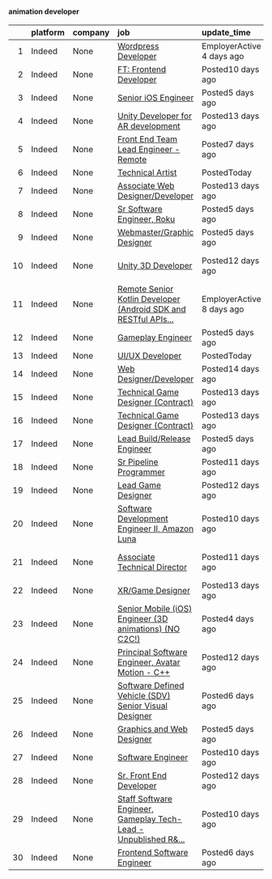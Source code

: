 

#### animation developer <a name="animationdeveloper" />
|    | platform   | company   | job                                                                                                                                                                                                                                                                                                                                                                                                                                                                                                                                                                                                       | update_time               | location                                       |
|---:|:-----------|:----------|:----------------------------------------------------------------------------------------------------------------------------------------------------------------------------------------------------------------------------------------------------------------------------------------------------------------------------------------------------------------------------------------------------------------------------------------------------------------------------------------------------------------------------------------------------------------------------------------------------------|:--------------------------|:-----------------------------------------------|
|  1 | Indeed     | None      | [Wordpress Developer](https://www.indeed.com/company/Peridot-Digital/jobs/Wordpress-Developer-a8eb7557d5d5474d?fccid=59bf9de57a2edd37&vjs=3)                                                                                                                                                                                                                                                                                                                                                                                                                                                              | EmployerActive 4 days ago | Remote                                         |
|  2 | Indeed     | None      | [FT: Frontend Developer](https://www.indeed.com/rc/clk?jk=503caf3f48977da4&fccid=f8d271f505805195&vjs=3)                                                                                                                                                                                                                                                                                                                                                                                                                                                                                                  | Posted10 days ago         | Jacksonville, FL 32250•Remote                  |
|  3 | Indeed     | None      | [Senior iOS Engineer](https://www.indeed.com/pagead/clk?mo=r&ad=-6NYlbfkN0APToHrk7ILONyRglvlT3LJMO76dZGJsKlG8WQjsY8Cqz0feoEmF8zC--szKEKUJTYfDQ-1Xl2DxDbDnxzjsLaPA-pQkoZjfEADxS95-gsnVVqjB5Ywq-JsnuCjdmHAaqlPxaB8Ob2eFeSvg3qASpETnWwSqh70mtuMl8ky2vBckyLxw4ys88zjL3YK1ivWhvl2chpyHzrfUyThBn5aIhfCt_kRE798P6M_XzirFU9rKQAZhPp11xvLnMxLyBMn74AwxCjsRBycr8qDheoj5pZS4yYf-vfZoRFN7qJpdcmktHKEs0PH28Do4RGN8XBIKtHO2vIzz8tU18yDU4l4QMx4-asl3-sAuuSZ9z43oCruee9-QJsxlajK6FjGvxsu9dWSug66_DUevsNDQM5Pu0hhqHlw2SUjoi00wCDIgHOYFjuHOWQS1YKi35pdGgExQMd5ALyJezWbDUSpMf3C70dNIiKpWIQXEunvAAKRHRKqFw==&p=2&fvj=1&vjs=3) | Posted5 days ago          | Remote                                         |
|  4 | Indeed     | None      | [Unity Developer for AR development](https://www.indeed.com/rc/clk?jk=06b560cbb0f40436&fccid=149fbfdeb485ec23&vjs=3)                                                                                                                                                                                                                                                                                                                                                                                                                                                                                      | Posted13 days ago         | United States                                  |
|  5 | Indeed     | None      | [Front End Team Lead Engineer - Remote](https://www.indeed.com/company/Seven.me/jobs/Front-End-Team-Lead-Engineer-8e1123e842827c2c?fccid=95af5085a2fa5117&vjs=3)                                                                                                                                                                                                                                                                                                                                                                                                                                          | Posted7 days ago          | Cathedral City, CA 92234•Remote                |
|  6 | Indeed     | None      | [Technical Artist](https://www.indeed.com/rc/clk?jk=fd7c8aa9a204b3ed&fccid=068dfdb79bef8e12&vjs=3)                                                                                                                                                                                                                                                                                                                                                                                                                                                                                                        | PostedToday               | Scottsdale, AZ                                 |
|  7 | Indeed     | None      | [Associate Web Designer/Developer](https://www.indeed.com/rc/clk?jk=b8a42b18104e8c36&fccid=42b8c400d840b632&vjs=3)                                                                                                                                                                                                                                                                                                                                                                                                                                                                                        | Posted13 days ago         | Middleton, WI 53562                            |
|  8 | Indeed     | None      | [Sr Software Engineer, Roku](https://www.indeed.com/rc/clk?jk=14d209b177e34290&fccid=40e5de3065c12562&vjs=3)                                                                                                                                                                                                                                                                                                                                                                                                                                                                                              | Posted5 days ago          | New York, NY                                   |
|  9 | Indeed     | None      | [Webmaster/Graphic Designer](https://www.indeed.com/company/InnoTech-Construction,-Inc./jobs/Webmaster-Graphic-Designer-0a8cd7f7870a48bb?fccid=f51b2b3efbb0c604&vjs=3)                                                                                                                                                                                                                                                                                                                                                                                                                                    | Posted5 days ago          | Tallahassee, FL                                |
| 10 | Indeed     | None      | [Unity 3D Developer](https://www.indeed.com/rc/clk?jk=82d1a7a900111a36&fccid=4b32d0c68d487097&vjs=3)                                                                                                                                                                                                                                                                                                                                                                                                                                                                                                      | Posted12 days ago         | Bellevue, WA 98005 (Eastgate area)+2 locations |
| 11 | Indeed     | None      | [Remote Senior Kotlin Developer (Android SDK and RESTful APIs...](https://www.indeed.com/company/Turing.com/jobs/Senior-Kotlin-Developer-f476b393aa121c63?fccid=a2e0cbec0b626661&vjs=3)                                                                                                                                                                                                                                                                                                                                                                                                                   | EmployerActive 8 days ago | Remote                                         |
| 12 | Indeed     | None      | [Gameplay Engineer](https://www.indeed.com/rc/clk?jk=682d29349048a2e1&fccid=fe2d21eef233e94a&vjs=3)                                                                                                                                                                                                                                                                                                                                                                                                                                                                                                       | Posted5 days ago          | San Diego, CA+2 locations                      |
| 13 | Indeed     | None      | [UI/UX Developer](https://www.indeed.com/company/Kythera-Software-Inc/jobs/Ui-Ux-Developer-1d6f5d7c8941184c?fccid=f53f50ace338bebd&vjs=3)                                                                                                                                                                                                                                                                                                                                                                                                                                                                 | PostedToday               | Remote                                         |
| 14 | Indeed     | None      | [Web Designer/Developer](https://www.indeed.com/rc/clk?jk=d799ae9d7f546ede&fccid=9a79b8527fbd5a84&vjs=3)                                                                                                                                                                                                                                                                                                                                                                                                                                                                                                  | Posted14 days ago         | Nashville, TN                                  |
| 15 | Indeed     | None      | [Technical Game Designer (Contract)](https://www.indeed.com/rc/clk?jk=a7f7cc5b7eae4d14&fccid=ad3f1759d3ff042b&vjs=3)                                                                                                                                                                                                                                                                                                                                                                                                                                                                                      | Posted13 days ago         | California•Remote                              |
| 16 | Indeed     | None      | [Technical Game Designer (Contract)](https://www.indeed.com/rc/clk?jk=a7f7cc5b7eae4d14&fccid=ad3f1759d3ff042b&vjs=3)                                                                                                                                                                                                                                                                                                                                                                                                                                                                                      | Posted13 days ago         | California•Remote                              |
| 17 | Indeed     | None      | [Lead Build/Release Engineer](https://www.indeed.com/rc/clk?jk=d980404ca67aacd4&fccid=779381286967ed9f&vjs=3)                                                                                                                                                                                                                                                                                                                                                                                                                                                                                             | Posted5 days ago          | Emeryville, CA                                 |
| 18 | Indeed     | None      | [Sr Pipeline Programmer](https://www.indeed.com/rc/clk?jk=9646e546f586553f&fccid=ad3f1759d3ff042b&vjs=3)                                                                                                                                                                                                                                                                                                                                                                                                                                                                                                  | Posted11 days ago         | Playa Vista, CA•Remote                         |
| 19 | Indeed     | None      | [Lead Game Designer](https://www.indeed.com/rc/clk?jk=2ee8ecc77c00c032&fccid=9061e138bef1f128&vjs=3)                                                                                                                                                                                                                                                                                                                                                                                                                                                                                                      | Posted12 days ago         | Westlake Village, CA 91362                     |
| 20 | Indeed     | None      | [Software Development Engineer II, Amazon Luna](https://www.indeed.com/rc/clk?jk=580924ffcdb6e5d7&fccid=fe2d21eef233e94a&vjs=3)                                                                                                                                                                                                                                                                                                                                                                                                                                                                           | Posted10 days ago         | Irvine, CA                                     |
| 21 | Indeed     | None      | [Associate Technical Director](https://www.indeed.com/rc/clk?jk=8c373635fc0446d9&fccid=1af61236dab36905&vjs=3)                                                                                                                                                                                                                                                                                                                                                                                                                                                                                            | Posted11 days ago         | Frisco, TX 75034+2 locations                   |
| 22 | Indeed     | None      | [XR/Game Designer](https://www.indeed.com/rc/clk?jk=6ac71454be78e238&fccid=1491921233102796&vjs=3)                                                                                                                                                                                                                                                                                                                                                                                                                                                                                                        | Posted13 days ago         | Plano, TX 75023                                |
| 23 | Indeed     | None      | [Senior Mobile (iOS) Engineer (3D animations) (NO C2C!)](https://www.indeed.com/rc/clk?jk=966c2bb7135a5c8f&fccid=cffd065f9ff9e672&vjs=3)                                                                                                                                                                                                                                                                                                                                                                                                                                                                  | Posted4 days ago          | California•Remote                              |
| 24 | Indeed     | None      | [Principal Software Engineer, Avatar Motion - C++](https://www.indeed.com/rc/clk?jk=308b2ef6e0d0cb4b&fccid=04ef150429d33336&vjs=3)                                                                                                                                                                                                                                                                                                                                                                                                                                                                        | Posted12 days ago         | San Mateo, CA                                  |
| 25 | Indeed     | None      | [Software Defined Vehicle (SDV) Senior Visual Designer](https://www.indeed.com/rc/clk?jk=58eb1eb22af04e4f&fccid=116680a29a847a70&vjs=3)                                                                                                                                                                                                                                                                                                                                                                                                                                                                   | Posted6 days ago          | Warren, MI                                     |
| 26 | Indeed     | None      | [Graphics and Web Designer](https://www.indeed.com/rc/clk?jk=389c6d8ae7dc8ba1&fccid=26727f1861532c63&vjs=3)                                                                                                                                                                                                                                                                                                                                                                                                                                                                                               | Posted5 days ago          | Livermore, CA 94550                            |
| 27 | Indeed     | None      | [Software Engineer](https://www.indeed.com/rc/clk?jk=bc076a307ee89854&fccid=aaf3b433897ea465&vjs=3)                                                                                                                                                                                                                                                                                                                                                                                                                                                                                                       | Posted10 days ago         | San Francisco, CA                              |
| 28 | Indeed     | None      | [Sr. Front End Developer](https://www.indeed.com/company/Level-Studios/jobs/Senior-Front-End-Developer-2f354d8ddc1d9e6f?fccid=30ee323f1ace656c&vjs=3)                                                                                                                                                                                                                                                                                                                                                                                                                                                     | Posted12 days ago         | San Luis Obispo, CA 93401                      |
| 29 | Indeed     | None      | [Staff Software Engineer, Gameplay Tech-Lead - Unpublished R&...](https://www.indeed.com/rc/clk?jk=983ccf8990633865&fccid=aac555fbdb7c8e71&vjs=3)                                                                                                                                                                                                                                                                                                                                                                                                                                                         | Posted10 days ago         | Bellevue, WA                                   |
| 30 | Indeed     | None      | [Frontend Software Engineer](https://www.indeed.com/rc/clk?jk=9f45d6c9d55d35a3&fccid=aaf3b433897ea465&vjs=3)                                                                                                                                                                                                                                                                                                                                                                                                                                                                                              | Posted6 days ago          | Plano, TX                                      |